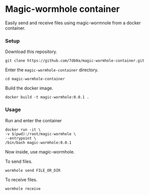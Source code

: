 # Magic-wormhole container

Easily send and receive files using magic-wormnole from a docker container.

### Setup

Download this repository.

```
git clone https://github.com/7db9a/magic-wormhole-container.git
```

Enter the `magic-wormhole-container` directory.

```
cd magic-wormhole-container
```

Build the docker image.

```
docker build -t magic-wormhole:0.0.1 .
```

### Usage

Run and enter the container


```
docker run -it \
-v $(pwd):/root/magic-wormhole \
--entrypoint \
/bin/bash magic-wormhole:0.0.1
```

Now inside, use magic-wormhole.

To send files.

`wormhole send FILE_OR_DIR`

To receive files.

`wormhole receive`
